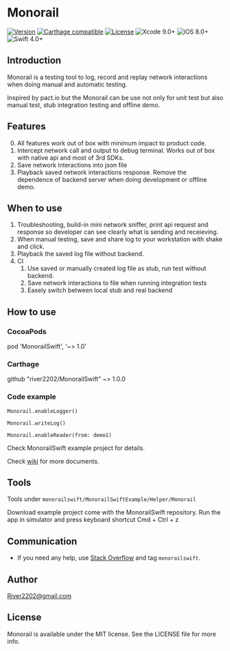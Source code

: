 # Monorail

[![Version](https://img.shields.io/cocoapods/v/https://cocoapods.org/pods/MonorailSwift.svg?style=flat)](https://cocoapods.org/pods/MonorailSwift)
[![Carthage compatible](https://img.shields.io/badge/Carthage-compatible-4BC51D.svg?style=flat)](https://github.com/Carthage/Carthage)
[![License](https://img.shields.io/badge/license-MIT-blue.svg?style=flat)](https://cocoapods.org/pods/MonorailSwift)
![Xcode 9.0+](https://img.shields.io/badge/Xcode-9.0%2B-blue.svg)
![iOS 8.0+](https://img.shields.io/badge/iOS-8.0%2B-blue.svg)
![Swift 4.0+](https://img.shields.io/badge/Swift-4.0%2B-orange.svg)


## Introduction

Monorail is a testing tool to log, record and replay network interactions when doing manual and automatic testing. 

Inspired by pact.io but the Monorail can be use not only for unit test but also manual test, stub integration testing and offline demo.

## Features

0. All features work out of box with minimum impact to product code.
1. Intercept network call and output to debug terminal. Works out of box with native api and most of 3rd SDKs.
2. Save network interactions into json file
3. Playback saved network interactions response. Remove the dependence of backend server when doing development or offline demo. 

## When to use
1. Troubleshooting, build-in mini network sniffer, print api request and response so developer can see clearly what is sending and receieving.
2. When manual testing, save and share log to your workstation with shake and click.
3. Playback the saved log file without backend.
4. CI
    1. Use saved or manually created log file as stub, run test without backend.
    2. Save network interactions to file when running integration tests 
    3. Easely switch between local stub and real backend

## How to use

### CocoaPods

pod 'MonorailSwift', '~> 1.0'

### Carthage

github "river2202/MonorailSwift" ~> 1.0.0

### Code example

```Monorail.enableLogger()```

```Monorail.writeLog()```

```Monorail.enableReader(from: demo1)```

Check MonorailSwift example project for details.

Check [wiki](https://github.com/river2202/MonorailSwift/wiki) for more documents.

## Tools

Tools under ```monorailswift⁩/⁨MonorailSwift⁩Example/Helper⁩/Monorail⁩```

Download example project come with the MonorailSwift repository. Run the app in simulator and press keyboard shortcut Cmd + Ctrl + z

## Communication
- If you need any help, use [Stack Overflow](https://stackoverflow.com/questions/tagged/monorailswift) and tag `monorailswift`.

## Author

River2202@gmail.com

## License

Monorail is available under the MIT license. See the LICENSE file for more info.
